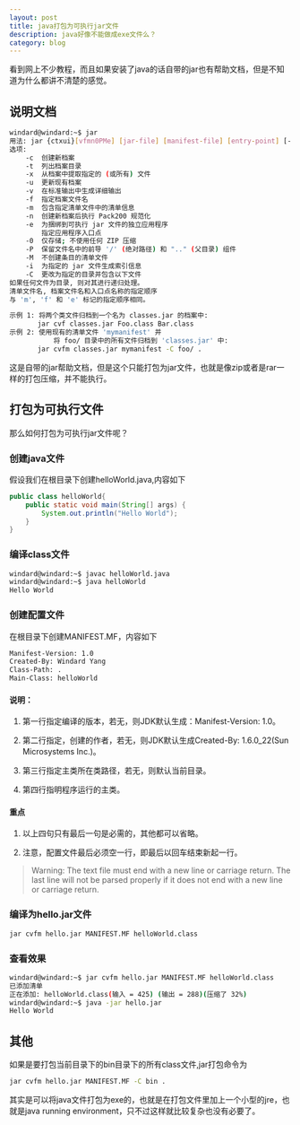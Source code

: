 ```yaml
---
layout: post
title: java打包为可执行jar文件
description: java好像不能做成exe文件么？
category: blog
---
```


看到网上不少教程，而且如果安装了java的话自带的jar也有帮助文档，但是不知道为什么都讲不清楚的感觉。

## 说明文档

```bash
windard@windard:~$ jar
用法: jar {ctxui}[vfmn0PMe] [jar-file] [manifest-file] [entry-point] [-C dir] files ...
选项:
    -c  创建新档案
    -t  列出档案目录
    -x  从档案中提取指定的 (或所有) 文件
    -u  更新现有档案
    -v  在标准输出中生成详细输出
    -f  指定档案文件名
    -m  包含指定清单文件中的清单信息
    -n  创建新档案后执行 Pack200 规范化
    -e  为捆绑到可执行 jar 文件的独立应用程序
        指定应用程序入口点
    -0  仅存储; 不使用任何 ZIP 压缩
    -P  保留文件名中的前导 '/' (绝对路径) 和 ".." (父目录) 组件
    -M  不创建条目的清单文件
    -i  为指定的 jar 文件生成索引信息
    -C  更改为指定的目录并包含以下文件
如果任何文件为目录, 则对其进行递归处理。
清单文件名, 档案文件名和入口点名称的指定顺序
与 'm', 'f' 和 'e' 标记的指定顺序相同。

示例 1: 将两个类文件归档到一个名为 classes.jar 的档案中: 
       jar cvf classes.jar Foo.class Bar.class 
示例 2: 使用现有的清单文件 'mymanifest' 并
           将 foo/ 目录中的所有文件归档到 'classes.jar' 中: 
       jar cvfm classes.jar mymanifest -C foo/ .
```

这是自带的jar帮助文档，但是这个只能打包为jar文件，也就是像zip或者是rar一样的打包压缩，并不能执行。

## 打包为可执行文件

那么如何打包为可执行jar文件呢？

### 创建java文件

假设我们在根目录下创建helloWorld.java,内容如下

```java
public class helloWorld{
	public static void main(String[] args) {
		System.out.println("Hello World");
	}	
}

```

### 编译class文件

```bash
windard@windard:~$ javac helloWorld.java 
windard@windard:~$ java helloWorld 
Hello World
```

### 创建配置文件

在根目录下创建MANIFEST.MF，内容如下

```bash
Manifest-Version: 1.0
Created-By: Windard Yang
Class-Path: .
Main-Class: helloWorld

```

#### 说明：

1. 第一行指定编译的版本，若无，则JDK默认生成：Manifest-Version: 1.0。

2. 第二行指定，创建的作者，若无，则JDK默认生成Created-By: 1.6.0_22(Sun Microsystems Inc.)。

3. 第三行指定主类所在类路径，若无，则默认当前目录。

4. 第四行指明程序运行的主类。

#### 重点

1. 以上四句只有最后一句是必需的，其他都可以省略。

2. 注意，配置文件最后必须空一行，即最后以回车结束新起一行。
>Warning: The text file must end with a new line or carriage return. The last line will not be parsed properly if it does not end with a new line or carriage return.

### 编译为hello.jar文件

```bash
jar cvfm hello.jar MANIFEST.MF helloWorld.class
```

### 查看效果

```bash
windard@windard:~$ jar cvfm hello.jar MANIFEST.MF helloWorld.class
已添加清单
正在添加: helloWorld.class(输入 = 425) (输出 = 288)(压缩了 32%)
windard@windard:~$ java -jar hello.jar 
Hello World
```

## 其他

如果是要打包当前目录下的bin目录下的所有class文件,jar打包命令为

```bash
jar cvfm hello.jar MANIFEST.MF -C bin .  
```

其实是可以将java文件打包为exe的，也就是在打包文件里加上一个小型的jre，也就是java running environment，只不过这样就比较复杂也没有必要了。